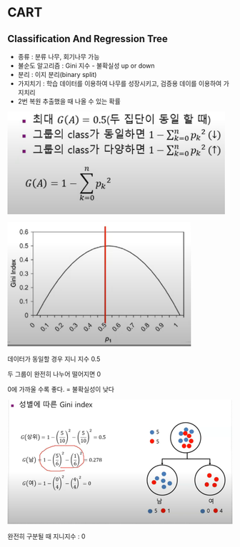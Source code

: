 # CART

## Classification And Regression Tree

- 종류 : 분류 나무, 회기나무 가능
- 불순도 알고리즘 : Gini 지수    -  불확실성 up or down 
- 분리 : 이지 분리(binary split)
- 가지치기 : 학습 데이터를 이용하여 나무를 성장시키고, 검증용 데이를 이용하여 가지치리
- 2번 복원 추출했을 때 나올 수 있는 확률

![image-20200925011803062](분류알고리즘.assets/image-20200925011803062.png)



![image-20200925011740264](분류알고리즘.assets/image-20200925011740264.png)

데이터가 동일할 경우 지니 지수 0.5

두 그룹이 완전히 나누어 떨어지면 0

0에 가까울 수록 좋다.  = 불확실성이 낮다





![image-20200925012000379](분류알고리즘.assets/image-20200925012000379.png)

완전히 구분될 때 지니지수 : 0